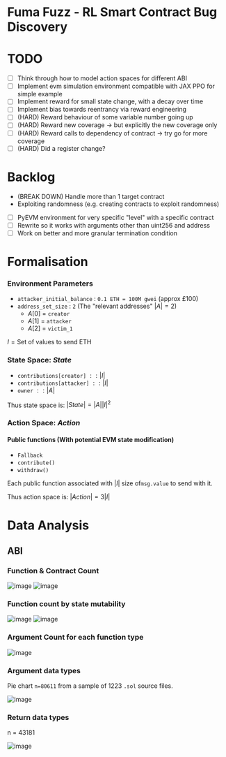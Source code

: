 
# Fuma Fuzz - RL Smart Contract Bug Discovery


# TODO

- [ ] Think through how to model action spaces for different ABI
- [ ] Implement evm simulation environment compatible with JAX PPO for simple example
- [ ] Implement reward for small state change, with a decay over time
- [ ] Implement bias towards reentrancy via reward engineering
- [ ] (HARD) Reward behaviour of some variable number going up 
- [ ] (HARD) Reward new coverage -> but explicitly the new coverage only
- [ ] (HARD) Reward calls to dependency of contract -> try go for more coverage 
- [ ] (HARD) Did a register change?

# Backlog
- (BREAK DOWN) Handle more than 1 target contract
- Exploiting randomness (e.g. creating contracts to exploit randomness)
- [ ] PyEVM environment for very specific "level" with a specific contract
- [ ] Rewrite so it works with arguments other than uint256 and address
- [ ] Work on better and more granular termination condition

# Formalisation


### Environment Parameters

- `attacker_initial_balance` : `0.1 ETH = 100M gwei` (approx £100)
- `address_set_size` : `2` (The "relevant addresses" $|A|=2$)
  - $A[0]$ = `creator`
  - $A[1]$ = `attacker`
  - $A[2]$ = `victim_1`
  



$I=\text{Set of values to send ETH}$


### State Space: $State$

- `contributions[creator]` $:: |I|$
- `contributions[attacker]` $:: |I|$  
- `owner` $:: |A|$

Thus state space is: $|State|= |A||I|^2$


### Action Space: $Action$

#### Public functions (With potential EVM state modification) 
- `Fallback`
- `contribute()` 
- `withdraw()`

Each public function associated with $|I|$ size of`msg.value` to send with it. 

Thus action space is: $|Action|=3|I|$


# Data Analysis 
## ABI
### Function & Contract Count
![image](https://user-images.githubusercontent.com/38335479/211324732-f329d28b-445c-4dc3-9dff-d0ccf6c8e858.png)
![image](https://user-images.githubusercontent.com/38335479/211325654-3fc52d1e-d938-4b86-9105-ed9203d180a3.png)


### Function count by state mutability
![image](https://user-images.githubusercontent.com/38335479/211325051-6007aed3-6a0e-41d7-9090-d126c20a4dda.png)
![image](https://user-images.githubusercontent.com/38335479/211325071-dc271644-941d-44f5-a1df-a9def1a22845.png)


### Argument Count for each function type 
![image](https://user-images.githubusercontent.com/38335479/211928388-236a720a-4ef0-4fc2-b29d-cd21c899afb8.png)

### Argument data types

Pie chart `n=80611` from a sample of 1223 `.sol` source files.

![image](https://user-images.githubusercontent.com/38335479/211932493-af2f366c-f423-47fd-8700-d22d3731acd7.png)


### Return data types

n = 43181

![image](https://user-images.githubusercontent.com/38335479/212086053-1388e593-ba6d-47e0-8758-e669dd0604d8.png)

